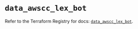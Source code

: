 # `data_awscc_lex_bot`

Refer to the Terraform Registry for docs: [`data_awscc_lex_bot`](https://registry.terraform.io/providers/hashicorp/awscc/0.70.0/docs/data-sources/lex_bot).
